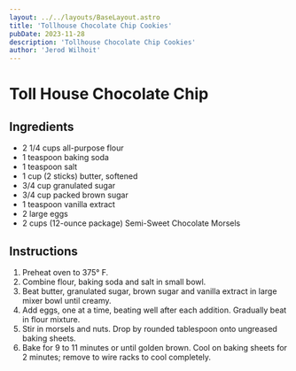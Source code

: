 ```yaml
---
layout: ../../layouts/BaseLayout.astro
title: 'Tollhouse Chocolate Chip Cookies'
pubDate: 2023-11-28
description: 'Tollhouse Chocolate Chip Cookies'
author: 'Jerod Wilhoit'
---
```

# Toll House Chocolate Chip

## Ingredients

* 2 1/4 cups all-purpose flour
* 1 teaspoon baking soda
* 1 teaspoon salt
* 1 cup (2 sticks) butter, softened
* 3/4 cup granulated sugar
* 3/4 cup packed brown sugar
* 1 teaspoon vanilla extract
* 2 large eggs
* 2 cups (12-ounce package) Semi-Sweet Chocolate Morsels

## Instructions

1. Preheat oven to 375° F.
2. Combine flour, baking soda and salt in small bowl.
3. Beat butter, granulated sugar, brown sugar and vanilla extract in large mixer bowl until creamy. 
4. Add eggs, one at a time, beating well after each addition. Gradually beat in flour mixture. 
5. Stir in morsels and nuts. Drop by rounded tablespoon onto ungreased baking sheets.
6. Bake for 9 to 11 minutes or until golden brown. Cool on baking sheets for 2 minutes; remove to wire racks to cool completely.
